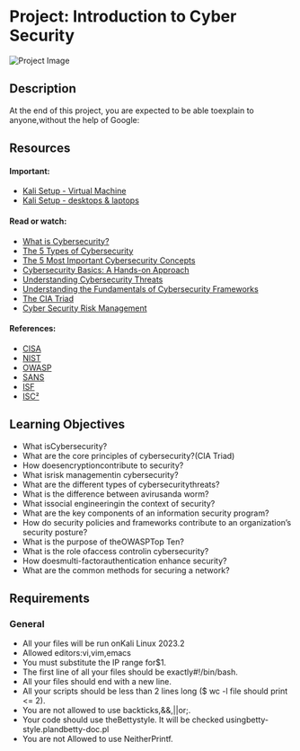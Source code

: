# Project: Introduction to Cyber Security

![Project Image](https://hbtn-gallery.s3.eu-central-1.amazonaws.com/CZ2WGOHCYQXCN7LE.png)

## Description



At the end of this project, you are expected to be able toexplain to anyone,without the help of Google:

## Resources

#### Important:

* [Kali Setup - Virtual Machine](/rltoken/KwhEKwRldMeZVxH-S-tyUQ)
* [Kali Setup - desktops & laptops](/rltoken/8bEycGRpB2dZFKYZtIqmWA)

#### Read or watch:

* [What is Cybersecurity?](/rltoken/i39Tr7zSc0fyG2A-2X8_WQ)
* [The 5 Types of Cybersecurity](/rltoken/vPGOJOENPiMFrzDLHM-sXA)
* [The 5 Most Important Cybersecurity Concepts](/rltoken/IZiw0Ikzdoro3xUe3iCA9Q)
* [Cybersecurity Basics: A Hands-on Approach](/rltoken/zEx3Opx3jAx69HP7a_dA7g)
* [Understanding Cybersecurity Threats](/rltoken/_dDFivYeH_dBhax7O53xJQ)
* [Understanding the Fundamentals of Cybersecurity Frameworks](/rltoken/SKrlHSY97akssTgvuHTRlA)
* [The CIA Triad](/rltoken/-0HDx3VBZU1co6qYYPsxww)
* [Cyber Security Risk Management](/rltoken/Qsn9XZeyMTXxVdBk_0vgwg)

#### References:

* [CISA](/rltoken/YehQpMc0nkvDoSGds3biPg)
* [NIST](/rltoken/W04lkczMLXuu-eLj3rariw)
* [OWASP](/rltoken/r09i7XrUY7n5_pWj0EPVNg)
* [SANS](/rltoken/ppbAeZx4dfs5fJSPRqcnKQ)
* [ISF](/rltoken/BR318HQIPdLsrPpEYLSFtQ)
* [ISC²](/rltoken/ukZArUOlbR97-t3OQw7aNg)


## Learning Objectives

* What isCybersecurity?
* What are the core principles of cybersecurity?(CIA Triad)
* How doesencryptioncontribute to security?
* What isrisk managementin cybersecurity?
* What are the different types of cybersecuritythreats?
* What is the difference between avirusanda worm?
* What issocial engineeringin the context of security?
* What are the key components of an information security program?
* How do security policies and frameworks contribute to an organization’s security posture?
* What is the purpose of theOWASPTop Ten?
* What is the role ofaccess controlin cybersecurity?
* How doesmulti-factorauthentication enhance security?
* What are the common methods for securing a network?


## Requirements

### General

* All your files will be run onKali Linux 2023.2
* Allowed editors:vi,vim,emacs
* You must substitute the IP range for$1.
* The first line of all your files should be exactly#!/bin/bash.
* All your files should end with a new line.
* All your scripts should be less than 2 lines long ($ wc -l file should print <= 2).
* You are not allowed to use backticks,&&,||or;.
* Your code should use theBettystyle. It will be checked usingbetty-style.plandbetty-doc.pl
* You are not Allowed to use NeitherPrintf.


